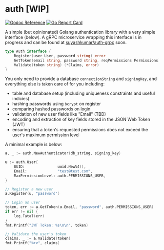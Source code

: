 # auth [WIP]
[![Godoc Reference](https://godoc.org/github.com/suyashkumar/auth?status.svg)](https://godoc.org/github.com/suyashkumar/auth)
[![Go Report Card](https://goreportcard.com/badge/github.com/suyashkumar/auth)](https://goreportcard.com/report/github.com/suyashkumar/auth)

A simple (but opinionated) Golang authentication library with a very simple interface (below). A gRPC microservice wrapping this interface is in progress and can be found at [suyashkumar/auth-grpc](https://github.com/suyashkumar/auth-grpc) soon.

```go
type Auth interface {
	Register(user User, password string) error
	GetToken(email string, password string, reqPermissions Permissions) (token string, err error)
	Validate(token string) (*Claims, error)
}
```

You only need to provide a database `connectionString` and `signingKey`, and everything else is taken care of for you including:
* table and database setup (including uniqueness constraints and useful indicies)
* hashing passwords using `bcrypt` on register
* comparing hashed passwords on login
* validation of new user fields like "Email" (TBD)
* encoding and extraction of key fields stored in the JSON Web Token (JWT)
* ensuring that a token's requested permissions does not exceed the user's maximum permission level

A minimal example is below:
```go
a, _ := auth.NewAuthenticator(db_string, signing_key)

u := auth.User{
	UUID:               uuid.NewV4(),
	Email:              "test@test.com",
	MaxPermissionLevel: auth.PERMISSIONS_USER,
}

// Register a new user
a.Register(u, "password")

// Login as user
token, err := a.GetToken(u.Email, "password", auth.PERMISSIONS_USER)
if err != nil {
	log.Fatal(err)
}
fmt.Printf("JWT Token: %s\n\n", token)

// Validate the user's token
claims, _ := a.Validate(token)
fmt.Printf("%+v", claims)
```


